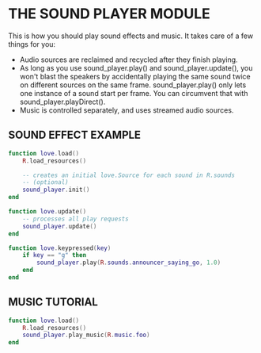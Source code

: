 THE SOUND PLAYER MODULE
=======================

This is how you should play sound effects and music. It takes care of a few things
for you:

- Audio sources are reclaimed and recycled after they finish playing.
- As long as you use sound_player.play() and sound_player.update(), you won't blast
  the speakers by accidentally playing the same sound twice on different sources on
  the same frame. sound_player.play() only lets one instance of a sound start per
  frame. You can circumvent that with sound_player.playDirect().
- Music is controlled separately, and uses streamed audio sources.

SOUND EFFECT EXAMPLE
--------------------

```lua
function love.load()
    R.load_resources()

    -- creates an initial love.Source for each sound in R.sounds
    -- (optional)
    sound_player.init()
end

function love.update()
    -- processes all play requests
    sound_player.update()
end

function love.keypressed(key)
    if key == "g" then
        sound_player.play(R.sounds.announcer_saying_go, 1.0)
    end
end
```

MUSIC TUTORIAL
--------------

```lua
function love.load()
    R.load_resources()
    sound_player.play_music(R.music.foo)
end
```
